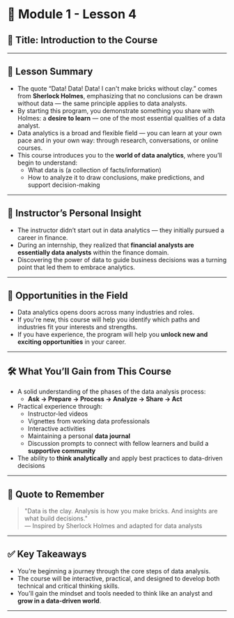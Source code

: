 # 📘 Module 1 - Lesson 4  
## 🎥 Title: Introduction to the Course

---

## 📌 Lesson Summary

- The quote “Data! Data! Data! I can't make bricks without clay.” comes from **Sherlock Holmes**, emphasizing that no conclusions can be drawn without data — the same principle applies to data analysts.
- By starting this program, you demonstrate something you share with Holmes: a **desire to learn** — one of the most essential qualities of a data analyst.
- Data analytics is a broad and flexible field — you can learn at your own pace and in your own way: through research, conversations, or online courses.
- This course introduces you to the **world of data analytics**, where you’ll begin to understand:
  - What data is (a collection of facts/information)
  - How to analyze it to draw conclusions, make predictions, and support decision-making

---

## 🧠 Instructor’s Personal Insight

- The instructor didn’t start out in data analytics — they initially pursued a career in finance.
- During an internship, they realized that **financial analysts are essentially data analysts** within the finance domain.
- Discovering the power of data to guide business decisions was a turning point that led them to embrace analytics.

---

## 🚀 Opportunities in the Field

- Data analytics opens doors across many industries and roles.
- If you're new, this course will help you identify which paths and industries fit your interests and strengths.
- If you have experience, the program will help you **unlock new and exciting opportunities** in your career.

---

## 🛠️ What You’ll Gain from This Course

- A solid understanding of the phases of the data analysis process:
  - **Ask → Prepare → Process → Analyze → Share → Act**
- Practical experience through:
  - Instructor-led videos
  - Vignettes from working data professionals
  - Interactive activities
  - Maintaining a personal **data journal**
  - Discussion prompts to connect with fellow learners and build a **supportive community**
- The ability to **think analytically** and apply best practices to data-driven decisions

---

## 💬 Quote to Remember

> "Data is the clay. Analysis is how you make bricks. And insights are what build decisions."  
> — Inspired by Sherlock Holmes and adapted for data analysts

---

## ✅ Key Takeaways

- You're beginning a journey through the core steps of data analysis.
- The course will be interactive, practical, and designed to develop both technical and critical thinking skills.
- You'll gain the mindset and tools needed to think like an analyst and **grow in a data-driven world**.

---
